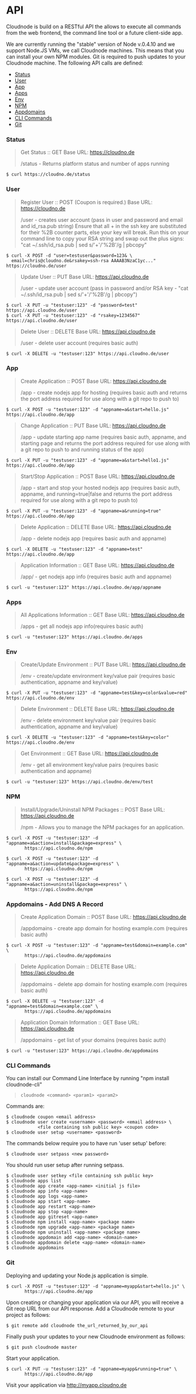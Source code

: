 # API

Cloudnode is build on a RESTful API the allows to execute all commands from the web frontend, the command line tool or a future client-side app.

We are currently running the "stable" version of Node v.0.4.10 and we support Node.JS VMs, we call Cloudnode machines. This means that you can install your own NPM modules. Git is required to push updates to your Cloudnode machine. The following API calls are defined:

* [Status](#status)
* [User](#user)
* [App](#app)
* [Apps](#apps)
* [Env](#env)
* [NPM](#npm)
* [Appdomains](#appdomains)
* [CLI Commands](#cli-commands)
* [Git](#git)

<a name="status"></a>
### Status
> Get Status :: GET 
> Base URL: https://cloudno.de
>
> /status - Returns platform status and number of apps running

    $ curl https://cloudno.de/status

<a name="user"></a>
### User
> Register User :: POST (Coupon is required.) 
> Base URL: https://cloudno.de
>
> /user - creates user account (pass in user and password and email and id_rsa.pub string) Ensure that all + in the ssh key are substituted for their %2B counter parts, else your key will break. Run this on your command line to copy your RSA string and swap out the plus signs: "cat ~/.ssh/id_rsa.pub | sed s/'+'/'%2B'/g | pbcopy"

    $ curl -X POST -d "user=testuser&password=123& \
      email=chris@cloudno.de&rsakey=ssh-rsa AAAAB3NzaC1yc..." https://cloudno.de/user

> Update User :: PUT 
> Base URL: https://api.cloudno.de
>
> /user - update user account (pass in password and/or RSA key - "cat ~/.ssh/id_rsa.pub | sed s/'+'/'%2B'/g | pbcopy")

    $ curl -X PUT -u "testuser:123" -d "password=test" https://api.cloudno.de/user
    $ curl -X PUT -u "testuser:123" -d "rsakey=1234567" https://api.cloudno.de/user

> Delete User :: DELETE 
> Base URL: https://api.cloudno.de
> 
> /user - delete user account (requires basic auth)

    $ curl -X DELETE -u "testuser:123" https://api.cloudno.de/user

<a name="app"></a>
### App
> Create Application :: POST 
> Base URL: https://api.cloudno.de
> 
> /app - create nodejs app for hosting (requires basic auth and returns the port address required for use along with a git repo to push to)

    $ curl -X POST -u "testuser:123" -d "appname=a&start=hello.js" https://api.cloudno.de/app

> Change Application :: PUT 
> Base URL: https://api.cloudno.de
> 
> /app - update starting app name (requires basic auth, appname, and starting page and returns the port address required for use along with a git repo to push to and running status of the app)

    $ curl -X PUT -u "testuser:123" -d "appname=a&start=hello1.js" https://api.cloudno.de/app

> Start/Stop Application :: POST 
> Base URL: https://api.cloudno.de
>
> /app - start and stop your hosted nodejs app (requires basic auth, appname, and running=true|false and returns the port address required for use along with a git repo to push to)

    $ curl -X PUT -u "testuser:123" -d "appname=a&running=true" https://api.cloudno.de/app

> Delete Application :: DELETE 
> Base URL: https://api.cloudno.de
> 
> /app - delete nodejs app (requires basic auth and appname)

    $ curl -X DELETE -u "testuser:123" -d "appname=test" https://api.cloudno.de/app

> Application Information :: GET 
> Base URL: https://api.cloudno.de
>
> /app/ - get nodejs app info (requires basic auth and appname)

    $ curl -u "testuser:123" https://api.cloudno.de/app/appname

<a name="apps"></a>
### Apps
> All Applications Information :: GET 
> Base URL: https://api.cloudno.de
>
> /apps - get all nodejs app info(requires basic auth)

    $ curl -u "testuser:123" https://api.cloudno.de/apps

<a name="env"></a>
### Env
> Create/Update Environment :: PUT 
> Base URL: https://api.cloudno.de
>
> /env - create/update environment key/value pair (requires basic authentication, appname and key/value)

    $ curl -X PUT -u "testuser:123" -d "appname=test&key=color&value=red" https://api.cloudno.de/env

> Delete Environment :: DELETE 
> Base URL: https://api.cloudno.de
>
> /env - delete environment key/value pair (requires basic authentication, appname and key/value)

    $ curl -X DELETE -u "testuser:123" -d "appname=test&key=color" https://api.cloudno.de/env

> Get Environment :: GET 
> Base URL: https://api.cloudno.de
>
> /env - get all environment key/value pairs (requires basic authentication and appname)

    $ curl -u "testuser:123" https://api.cloudno.de/env/test

<a name="npm"></a>
### NPM
> Install/Upgrade/Uninstall NPM Packages :: POST 
> Base URL: https://api.cloudno.de
>
> /npm - Allows you to manage the NPM packages for an application.

    $ curl -X POST -u "testuser:123" -d "appname=a&action=install&package=express" \
           https://api.cloudno.de/npm

    $ curl -X POST -u "testuser:123" -d "appname=a&action=update&package=express" \
           https://api.cloudno.de/npm

    $ curl -X POST -u "testuser:123" -d "appname=a&action=uninstall&package=express" \
           https://api.cloudno.de/npm

<a name="appdomains"></a>
### Appdomains - Add DNS A Record
> Create Application Domain :: POST 
> Base URL: https://api.cloudno.de
>
> /appdomains - create app domain for hosting example.com (requires basic auth)

    $ curl -X POST -u "testuser:123" -d "appname=test&domain=example.com" \
           https://api.cloudno.de/appdomains

> Delete Application Domain :: DELETE 
> Base URL: https://api.cloudno.de
> 
> /appdomains - delete app domain for hosting example.com (requires basic auth)

    $ curl -X DELETE -u "testuser:123" -d "appname=test&domain=example.com" \
           https://api.cloudno.de/appdomains

> Application Domain Information :: GET 
> Base URL: https://api.cloudno.de
>
> /appdomains - get list of your domains (requires basic auth)

    $ curl -u "testuser:123" https://api.cloudno.de/appdomains

<a name="cli-commands"></a>
### CLI Commands
You can install our Command Line Interface by running "npm install cloudnode-cli"

> `cloudnode <command> <param1> <param2>`

Commands are:

    $ cloudnode coupon <email address>
    $ cloudnode user create <username> <password> <email address> \
                <file containing ssh public key> <coupon code>
    $ cloudnode user setup <username> <password>

The commands below require you to have run 'user setup' before:

    $ cloudnode user setpass <new password>

You should run user setup after running setpass.

    $ cloudnode user setkey <file containing ssh public key>
    $ cloudnode apps list
    $ cloudnode app create <app-name> <initial js file>
    $ cloudnode app info <app-name>
    $ cloudnode app logs <app-name>
    $ cloudnode app start <app-name>
    $ cloudnode app restart <app-name>
    $ cloudnode app stop <app-name>
    $ cloudnode app gitreset <app-name>
    $ cloudnode npm install <app-name> <package name>
    $ cloudnode npm upgrade <app-name> <package name>
    $ cloudnode npm uninstall <app-name> <package name>
    $ cloudnode appdomain add <app-name> <domain-name>
    $ cloudnode appdomain delete <app-name> <domain-name>
    $ cloudnode appdomains

<a name="git"></a>
### Git
Deploying and updating your Node.js application is simple.

    $ curl -X POST -u "testuser:123" -d "appname=myapp&start=hello.js" \
           https://api.cloudno.de/app

Upon creating or changing your application via our API, you will receive a Git reop URL from our API response. Add a Cloudnode remote to your project as follows:

    $ git remote add cloudnode the_url_returned_by_our_api

Finally push your updates to your new Cloudnode environment as follows:

    $ git push cloudnode master

Start your application.

    $ curl -X PUT -u "testuser:123" -d "appname=myapp&running=true" \
           https://api.cloudno.de/app  

Visit your application via http://myapp.cloudno.de